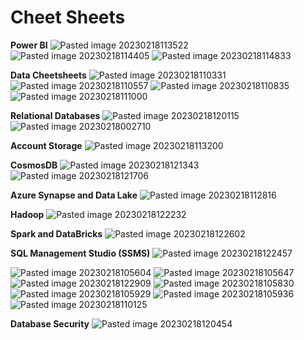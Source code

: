 # Cheet Sheets

**Power BI**
![Pasted image 20230218113522](Attachments/Pasted%20image%2020230218113522.png)
![Pasted image 20230218114405](Attachments/Pasted%20image%2020230218114405.png)
![Pasted image 20230218114833](Attachments/Pasted%20image%2020230218114833.png)

**Data Cheetsheets**
![Pasted image 20230218110331](Attachments/Pasted%20image%2020230218110331.png)
![Pasted image 20230218110557](Attachments/Pasted%20image%2020230218110557.png)
![Pasted image 20230218110835](Attachments/Pasted%20image%2020230218110835.png)
![Pasted image 20230218111000](Attachments/Pasted%20image%2020230218111000.png)

**Relational Databases**
![Pasted image 20230218120115](Attachments/Pasted%20image%2020230218120115.png)
![Pasted image 20230218002710](Attachments/Pasted%20image%2020230218002710.png)

**Account Storage**
![Pasted image 20230218113200](Attachments/Pasted%20image%2020230218113200.png)

**CosmosDB**
![Pasted image 20230218121343](Attachments/Pasted%20image%2020230218121343.png)
![Pasted image 20230218121706](Attachments/Pasted%20image%2020230218121706.png)


**Azure Synapse and Data Lake**
![Pasted image 20230218112816](Attachments/Pasted%20image%2020230218112816.png)

**Hadoop**
![Pasted image 20230218122232](Attachments/Pasted%20image%2020230218122232.png)

**Spark and DataBricks**
![Pasted image 20230218122602](Attachments/Pasted%20image%2020230218122602.png)

**SQL Management Studio (SSMS)**
![Pasted image 20230218122457](Attachments/Pasted%20image%2020230218122457.png)

![Pasted image 20230218105604](Attachments/Pasted%20image%2020230218105604.png)
![Pasted image 20230218105647](Attachments/Pasted%20image%2020230218105647.png)
![Pasted image 20230218122909](Attachments/Pasted%20image%2020230218122909.png)
![Pasted image 20230218105830](Attachments/Pasted%20image%2020230218105830.png)
![Pasted image 20230218105929](Attachments/Pasted%20image%2020230218105929.png)
![Pasted image 20230218105936](Attachments/Pasted%20image%2020230218105936.png)
![Pasted image 20230218110125](Attachments/Pasted%20image%2020230218110125.png)

**Database Security**
![Pasted image 20230218120454](Attachments/Pasted%20image%2020230218120454.png)